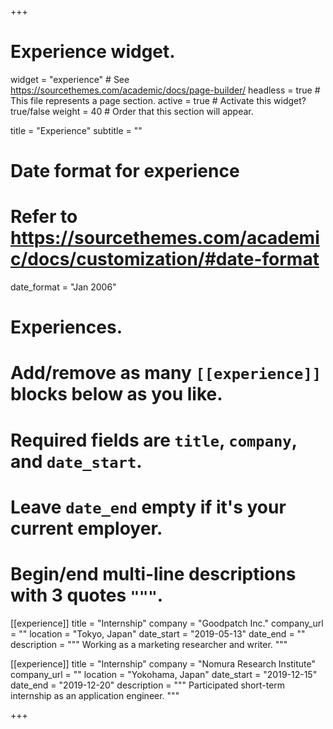 +++
# Experience widget.
widget = "experience"  # See https://sourcethemes.com/academic/docs/page-builder/
headless = true  # This file represents a page section.
active = true  # Activate this widget? true/false
weight = 40  # Order that this section will appear.

title = "Experience"
subtitle = ""

# Date format for experience
#   Refer to https://sourcethemes.com/academic/docs/customization/#date-format
date_format = "Jan 2006"

# Experiences.
#   Add/remove as many `[[experience]]` blocks below as you like.
#   Required fields are `title`, `company`, and `date_start`.
#   Leave `date_end` empty if it's your current employer.
#   Begin/end multi-line descriptions with 3 quotes `"""`.
[[experience]]
  title = "Internship"
  company = "Goodpatch Inc."
  company_url = ""
  location = "Tokyo, Japan"
  date_start = "2019-05-13"
  date_end = ""
  description = """ Working as a marketing researcher and writer. """

  [[experience]]
  title = "Internship"
  company = "Nomura Research Institute"
  company_url = ""
  location = "Yokohama, Japan"
  date_start = "2019-12-15"
  date_end = "2019-12-20"
  description = """ Participated short-term internship as an application engineer. """

+++
